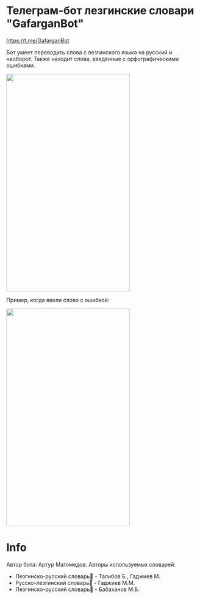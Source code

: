 # Телеграм-бот лезгинские словари "GafarganBot" 
https://t.me/GafarganBot

Бот умеет переводить слова с лезгинского языка на русский и наоборот. Также находит слова, введённые с орфографическими ошибками.


<img src="https://user-images.githubusercontent.com/102806435/231672910-6acbf3f4-4d86-48f1-93c9-1deaeb197dd1.PNG" width="324" height="570">

Пример, когда ввели слово с ошибкой:

<img src="https://user-images.githubusercontent.com/102806435/231675449-8ad5cc7b-a5f8-44a5-9231-b8515758bbf8.PNG" width="324" height="570">

# Info
Автор бота: Артур Магомедов.
Авторы используемых словарей:
- Лезгинско-русский словарь📙 - Талибов Б., Гаджиев М.
- Русско-лезгинский словарь📕 - Гаджиев М.М.
- Лезгинско-русский словарь📗 - Бабаханов М.Б.
